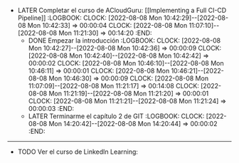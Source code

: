 - LATER Completar el curso de ACloudGuru: [[Implementing a Full CI-CD Pipeline]]
  :LOGBOOK:
  CLOCK: [2022-08-08 Mon 10:42:29]--[2022-08-08 Mon 10:42:33] =>  00:00:04
  CLOCK: [2022-08-08 Mon 11:07:10]--[2022-08-08 Mon 11:21:30] =>  00:14:20
  :END:
	- DONE Empezar la introducción
	  :LOGBOOK:
	  CLOCK: [2022-08-08 Mon 10:42:27]--[2022-08-08 Mon 10:42:36] =>  00:00:09
	  CLOCK: [2022-08-08 Mon 10:42:40]--[2022-08-08 Mon 10:42:42] =>  00:00:02
	  CLOCK: [2022-08-08 Mon 10:46:10]--[2022-08-08 Mon 10:46:11] =>  00:00:01
	  CLOCK: [2022-08-08 Mon 10:46:21]--[2022-08-08 Mon 10:46:30] =>  00:00:09
	  CLOCK: [2022-08-08 Mon 11:07:09]--[2022-08-08 Mon 11:21:17] =>  00:14:08
	  CLOCK: [2022-08-08 Mon 11:21:19]--[2022-08-08 Mon 11:21:20] =>  00:00:01
	  CLOCK: [2022-08-08 Mon 11:21:21]--[2022-08-08 Mon 11:21:24] =>  00:00:03
	  :END:
	- LATER Terminarme el capítulo 2 de GIT
	  :LOGBOOK:
	  CLOCK: [2022-08-08 Mon 14:20:42]--[2022-08-08 Mon 14:20:44] =>  00:00:02
	  :END:
- ---
- TODO Ver el curso de LinkedIn Learning: